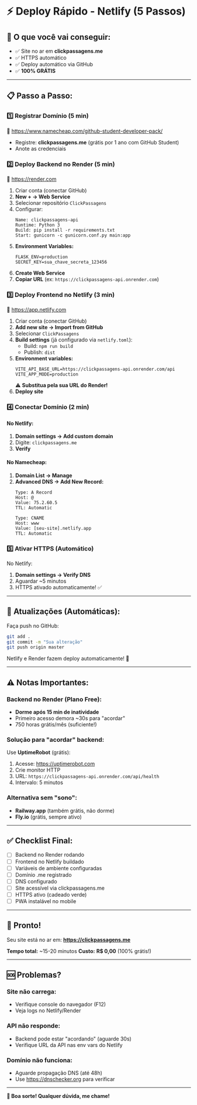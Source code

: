 # ⚡ Deploy Rápido - Netlify (5 Passos)

## 🎯 **O que você vai conseguir:**
- ✅ Site no ar em **clickpassagens.me**
- ✅ HTTPS automático
- ✅ Deploy automático via GitHub
- ✅ **100% GRÁTIS**

---

## 📋 **Passo a Passo:**

### **1️⃣ Registrar Domínio (5 min)**
🔗 https://www.namecheap.com/github-student-developer-pack/

- Registre: **clickpassagens.me** (grátis por 1 ano com GitHub Student)
- Anote as credenciais

### **2️⃣ Deploy Backend no Render (5 min)**
🔗 https://render.com

1. Criar conta (conectar GitHub)
2. **New + → Web Service**
3. Selecionar repositório `ClickPassagens`
4. Configurar:
   ```
   Name: clickpassagens-api
   Runtime: Python 3
   Build: pip install -r requirements.txt
   Start: gunicorn -c gunicorn.conf.py main:app
   ```
5. **Environment Variables:**
   ```
   FLASK_ENV=production
   SECRET_KEY=sua_chave_secreta_123456
   ```
6. **Create Web Service**
7. **Copiar URL** (ex: `https://clickpassagens-api.onrender.com`)

### **3️⃣ Deploy Frontend no Netlify (3 min)**
🔗 https://app.netlify.com

1. Criar conta (conectar GitHub)
2. **Add new site → Import from GitHub**
3. Selecionar `ClickPassagens`
4. **Build settings** (já configurado via `netlify.toml`):
   - Build: `npm run build`
   - Publish: `dist`
5. **Environment variables:**
   ```
   VITE_API_BASE_URL=https://clickpassagens-api.onrender.com/api
   VITE_APP_MODE=production
   ```
   ⚠️ **Substitua pela sua URL do Render!**
6. **Deploy site**

### **4️⃣ Conectar Domínio (2 min)**

#### No Netlify:
1. **Domain settings → Add custom domain**
2. Digite: `clickpassagens.me`
3. **Verify**

#### No Namecheap:
1. **Domain List → Manage**
2. **Advanced DNS → Add New Record:**
   ```
   Type: A Record
   Host: @
   Value: 75.2.60.5
   TTL: Automatic
   
   Type: CNAME
   Host: www
   Value: [seu-site].netlify.app
   TTL: Automatic
   ```

### **5️⃣ Ativar HTTPS (Automático)**

No Netlify:
1. **Domain settings → Verify DNS**
2. Aguardar ~5 minutos
3. HTTPS ativado automaticamente! ✅

---

## 🔄 **Atualizações (Automáticas):**

Faça push no GitHub:
```bash
git add .
git commit -m "Sua alteração"
git push origin master
```

Netlify e Render fazem deploy automaticamente! 🎉

---

## ⚠️ **Notas Importantes:**

### Backend no Render (Plano Free):
- **Dorme após 15 min de inatividade**
- Primeiro acesso demora ~30s para "acordar"
- 750 horas grátis/mês (suficiente!)

### Solução para "acordar" backend:
Use **UptimeRobot** (grátis):
1. Acesse: https://uptimerobot.com
2. Crie monitor HTTP
3. URL: `https://clickpassagens-api.onrender.com/api/health`
4. Intervalo: 5 minutos

### Alternativa sem "sono":
- **Railway.app** (também grátis, não dorme)
- **Fly.io** (grátis, sempre ativo)

---

## ✅ **Checklist Final:**

- [ ] Backend no Render rodando
- [ ] Frontend no Netlify buildado
- [ ] Variáveis de ambiente configuradas
- [ ] Domínio .me registrado
- [ ] DNS configurado
- [ ] Site acessível via clickpassagens.me
- [ ] HTTPS ativo (cadeado verde)
- [ ] PWA instalável no mobile

---

## 🎉 **Pronto!**

Seu site está no ar em: **https://clickpassagens.me**

**Tempo total:** ~15-20 minutos
**Custo:** **R$ 0,00** (100% grátis!)

---

## 🆘 **Problemas?**

### Site não carrega:
- Verifique console do navegador (F12)
- Veja logs no Netlify/Render

### API não responde:
- Backend pode estar "acordando" (aguarde 30s)
- Verifique URL da API nas env vars do Netlify

### Domínio não funciona:
- Aguarde propagação DNS (até 48h)
- Use https://dnschecker.org para verificar

---

**🚀 Boa sorte! Qualquer dúvida, me chame!**
